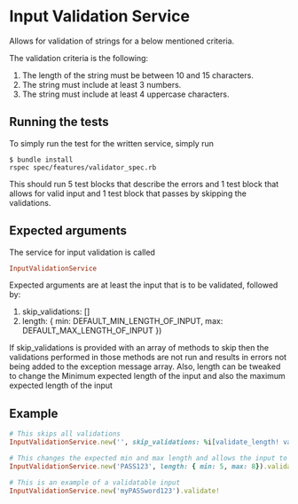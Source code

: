 # Input Validation Service
Allows for validation of strings for a below mentioned criteria.

The validation criteria is the following:


1. The length of the string must be between 10 and 15 characters.
2. The string must include at least 3 numbers.
3. The string must include at least 4 uppercase characters.

## Running the tests
To simply run the test for the written service, simply run 
````shell
$ bundle install
rspec spec/features/validator_spec.rb
````

This should run 5 test blocks that describe the errors and 1 test block that allows for valid input and 1 test block that passes by skipping the validations.

## Expected arguments
The service for input validation is called
```ruby
InputValidationService
```
Expected arguments are at least the input that is to be validated, followed by:
1. skip_validations: []
2. length: { min: DEFAULT_MIN_LENGTH_OF_INPUT, max: DEFAULT_MAX_LENGTH_OF_INPUT })

If skip_validations is provided with an array of methods to skip then the validations performed in those methods are not run and results in errors not being added to the exception message array.
Also, length can be tweaked to change the Minimum expected length of the input and also the maximum expected length of the input


## Example
```ruby
# This skips all validations
InputValidationService.new('', skip_validations: %i[validate_length! validate_case! validate_numericality!] ).validate!

# This changes the expected min and max length and allows the input to be validated
InputValidationService.new('PASS123', length: { min: 5, max: 8}).validate!

# This is an example of a validatable input
InputValidationService.new('myPASSword123').validate!
```
